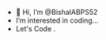 - 👋 Hi, I’m @BishalABPS52
- I’m interested in coding...
- Let's Code .
  


<!---
BishalABPS52/BishalABPS52 is a ✨ special ✨ repository because its `README.md` (this file) appears on your GitHub profile.
You can click the Preview link to take a look at your changes.
--->
